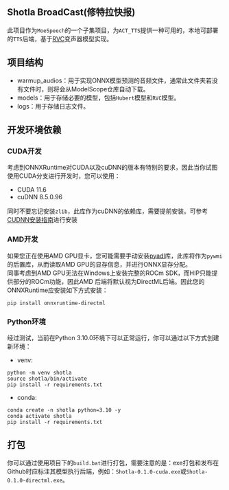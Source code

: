 ## Shotla BroadCast(修特拉快报)

此项目作为`MoeSpeech`的一个子集项目，为`ACT_TTS`提供一种可用的，本地可部署的`TTS`后端，基于[RVC](https://github.com/RVC-Project/Retrieval-based-Voice-Conversion-WebUI)变声器模型实现。

## 项目结构

- warmup_audios：用于实现ONNX模型预测的音频文件，通常此文件夹若没有文件时，则将会从ModelScope仓库自动下载。
- models：用于存储必要的模型，包括`Hubert`模型和`RVC`模型。
- logs：用于存储日志文件。

## 开发环境依赖

### CUDA开发
考虑到ONNXRuntime对CUDA以及cuDNN的版本有特别的要求，因此当你试图使用CUDA分支进行开发时，您可以使用：
- CUDA 11.6
- cuDNN 8.5.0.96

同时不要忘记安装`zlib`，此库作为cuDNN的依赖库，需要提前安装。可参考[CUDNN安装指南](https://docs.nvidia.com/deeplearning/cudnn/archives/cudnn-890/install-guide/index.html#install-zlib-windows)进行安装

### AMD开发
如果您正在使用AMD GPU显卡，您可能需要手动安装[pyadl](https://github.com/nicolargo/pyadl)库，此库将作为`pywmi`的后置库，从而读取AMD GPU的显存信息，并进行ONNX显存分配。  
同事考虑到AMD GPU无法在Windows上安装完整的ROCm SDK，而HIP只能提供部分的ROCm功能，因此AMD 后端将默认视为DirectML后端。因此您的ONNXRuntime应安装如下方式安装：

```shell
pip install onnxruntime-directml
```

### Python环境
经过测试，当前在Python 3.10.0环境下可以正常运行，你可以通过以下方式创建新环境：

- venv:

```shell
python -m venv shotla
source shotla/bin/activate
pip install -r requirements.txt
```

- conda:

```shell
conda create -n shotla python=3.10 -y
conda activate shotla
pip install -r requirements.txt
```

## 打包
你可以通过使用项目下的`build.bat`进行打包，需要注意的是：exe打包和发布在Github时应标注其模型执行后端，例如：`Shotla-0.1.0-cuda.exe`或`Shotla-0.1.0-directml.exe`。